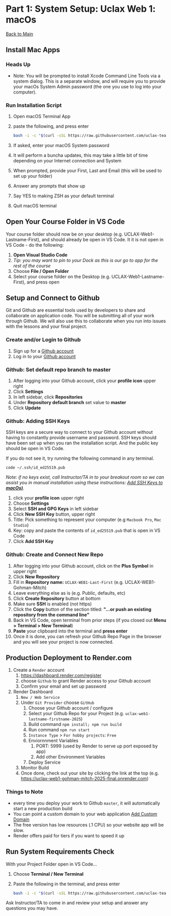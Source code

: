 # Part 1: System Setup: Uclax Web 1: macOs

[Back to Main](../../../../readme.md)

## Install Mac Apps

### Heads Up

-   Note: You will be prompted to install Xcode Command Line Tools via a system dialog. This is a separate window, and will require you to provide your macOs System Admin password (the one you use to log into your computer).

### Run Installation Script

1. Open macOS Terminal App
2. paste the following, and press enter

    ```bash
    bash -i -c "$(curl -sSL https://raw.githubusercontent.com/uclax-teach/uclax-web1-gohman-mitch-2025/refs/heads/master/_course_support/scripts/macOs/1.macOs-mac-apps.sh)"
    ```

3. If asked, enter your macOS System password
4. It will perform a buncha updates, this may take a little bit of time depending on your Internet connection and System
5. When prompted, provide your First, Last and Email (this will be used to set up your folder)
6. Answer any prompts that show up
7. Say YES to making ZSH as your default terminal
8. Quit macOS terminal

## Open Your Course Folder in VS Code

Your course folder should now be on your desktop (e.g. UCLAX-Web1-Lastname-First), and should already be open in VS Code. It it is not open in VS Code - do the following:

1. **Open Visual Studio Code**
2. _Tip: you may want to pin to your Dock as this is our go to app for the rest of the course_
3. Choose **File / Open Folder**
4. Select your course folder on the Desktop (e.g. UCLAX-Web1-Lastname-First), and press open

## Setup and Connect to Github

Git and Github are essential tools used by developers to share and collaborate on application code. You will be submitting all of your work through Github. We will also use this to collaborate when you run into issues with the lessons and your final project.

### Create and/or Login to Github

1. Sign up for a [Github account](https://github.com/join)
2. Log in to your [Github account](https://github.com/login)

### Github: Set default repo branch to master

1. After logging into your Github account, click your **profile icon** upper right
2. Click **Settings**
3. In left sidebar, click **Repositories**
4. Under **Repository default branch** set value to **master**
5. Click **Update**

### Github: Adding SSH Keys

SSH keys are a secure way to connect to your Github account without having to constantly provide username and password. SSH keys should have been set up when you ran the installation script. And the public key should be open in VS Code.

If you do not see it, try running the following command in any terminal.

`code ~/.ssh/id_ed25519.pub`

_Note: if no keys exist, call Instructor/TA in to your breakout room so we can assist you in manual installation using these instructions: [Add SSH Keys to **macOs)**](https://docs.github.com/en/authentication/connecting-to-github-with-ssh/generating-a-new-ssh-key-and-adding-it-to-the-ssh-agent?platform=mac)_.

1.  click your **profile icon** upper right
2.  Choose **Settings**
3.  Select **SSH and GPG Keys** in left sidebar
4.  Click **New SSH Key** button, upper right
5.  Title: Pick something to represent your computer (e.g `Macbook Pro`, `Mac Studio`)
6.  Key: copy and paste the contents of `id_ed25519.pub` that is open in VS Code
7.  Click **Add SSH Key**

### Github: Create and Connect New Repo

1. After logging into your Github account, click on the **Plus Symbol** in upper right
2. Click **New Repository**
3. Fill in **Repository name:** `UCLAX-WEB1-Last-First` (e.g. UCLAX-WEB1-Gohman-Mitch)
4. Leave everything else as is (e.g. Public, defaults, etc)
5. Click **Create Repository** button at bottom
6. Make sure **SSH** is enabled (not https)
7. Click the **Copy** button of the section titled: **"…or push an existing repository from the command line"**
8. Back in VS Code, open terminal from prior steps (if you closed out **Menu > Terminal > New Terminal**)
9. **Paste** your clipboard into the terminal and **press enter**
10. Once it is done, you can refresh your Github Repo Page in the browser and you will see your project is now connected.

## Production Deployment to Render.com

1. Create a `Render` account
    1. https://dashboard.render.com/register
    2. choose `Github` to grant Render access to your Github account
    3. Confirm your email and set up password
2. Render Dashboard
    1. `New / Web Service`
    2. Under `Git Provider` choose `GitHub`
        1. Choose your Github account / configure
        2. Select your Github Repo for your Project (e.g. `uclax-web1-lastname-firstname-2025`)
        3. Build command `npm install; npm run build`
        4. Run command `npm run start`
        5. `Instance Type` > `For hobby projects`: `Free`
        6. Enviornnment Variables
            1. PORT: 5999 (used by Render to serve up port exposed by app)
            2. Add other Environment Variables
        7. Deploy Service
    3. Monitor Build
    4. Once done, check out your site by clicking the link at the top (e.g. https://uclax-web1-gohman-mitch-2025-final.onrender.com)

### Things to Note

-   every time you deploy your work to Github `master`, it will automatically start a new production build
-   You can point a custom domain to your web application [Add Custom Domain](https://render.com/docs/custom-domains?_gl=1*ctzalt*_gcl_au*OTU5MDkzNTI0LjE3MzMzNTA1ODA.*_ga*MzcyNTk4MDg3LjE3MzMzNTA1ODA.*_ga_QK9L9QJC5N*MTczMzM1NDYyMi4yLjEuMTczMzM1NTg0Ny40Mi4wLjA.#2-configure-dns-with-your-provider)
-   The free version has low resources (.1 CPU) so your website app will be slow.
-   Render offers paid for tiers if you want to speed it up

## Run System Requirements Check

With your Project Folder open in VS Code...

1. Choose **Terminal / New Terminal**
2. Paste the following in the terminal, and press enter

    ```bash
    bash -i -c "$(curl -sSL https://raw.githubusercontent.com/uclax-teach/uclax-web1-gohman-mitch-2025/refs/heads/master/_course_support/scripts/macOs/2.macOs-system-requirements-check.sh)"
    ```

Ask Instructor/TA to come in and review your setup and answer any questions you may have.
